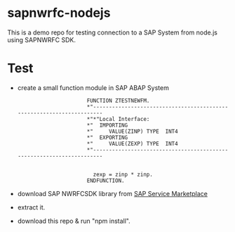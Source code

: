 sapnwrfc-nodejs
===============

This is a demo repo for testing connection to a SAP System from node.js using SAPNWRFC SDK.


Test
====

- create a small function module in SAP ABAP System

                            FUNCTION ZTESTNEWFM.
                            *"----------------------------------------------------------------------
                            *"*"Local Interface:
                            *"  IMPORTING
                            *"     VALUE(ZINP) TYPE  INT4
                            *"  EXPORTING
                            *"     VALUE(ZEXP) TYPE  INT4
                            *"----------------------------------------------------------------------


                              zexp = zinp * zinp.
                            ENDFUNCTION. 
                            
- download SAP NWRFCSDK library from [SAP Service Marketplace](https://websmp103.sap-ag.de/~SAPIDP/002006825000000234912001E)
- extract it.
- download this repo & run "npm install".
